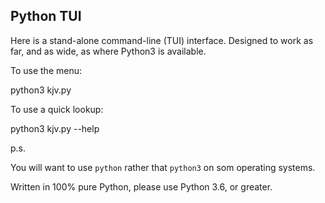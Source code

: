 ## Python TUI

Here is a stand-alone command-line (TUI) interface.
Designed to work as far, and as wide, as where Python3
is available.

To use the menu:

python3 kjv.py

To use a quick lookup:

python3 kjv.py --help

p.s. 

You will want to use `python` rather that `python3` on
som operating systems.

Written in 100% pure Python, please use Python 3.6, 
or greater.
